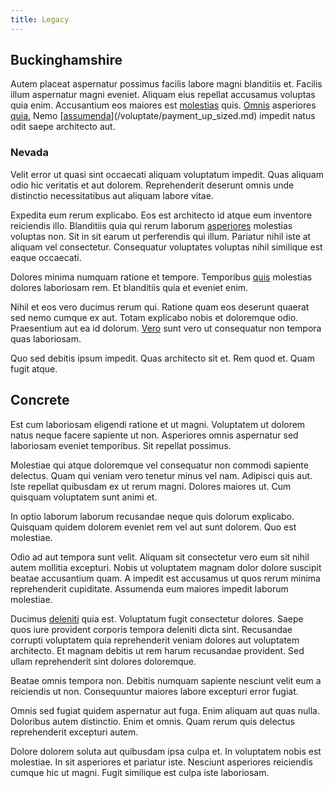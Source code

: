 ```yaml
---
title: Legacy
---
```


## Buckinghamshire

Autem placeat aspernatur possimus facilis labore magni blanditiis et. Facilis illum aspernatur magni eveniet. Aliquam eius repellat accusamus voluptas quia enim. Accusantium eos maiores est [molestias](/earum/quia/sdd_arkansas_solid_state.md) quis. [Omnis](/quas/profit_focused.md) asperiores [quia.](/earum/et/personal_loan_account.md) Nemo [[assumenda](/earum/quo/road.md)](/voluptate/payment_up_sized.md) impedit natus odit saepe architecto aut.

### Nevada

Velit error ut quasi sint occaecati aliquam voluptatum impedit. Quas aliquam odio hic veritatis et aut dolorem. Reprehenderit deserunt omnis unde distinctio necessitatibus aut aliquam labore vitae.

Expedita eum rerum explicabo. Eos est architecto id atque eum inventore reiciendis illo. Blanditiis quia qui rerum laborum [asperiores](/facere/temporibus/consequatur/cross_platform_indiana_flexibility.md) molestias voluptas non. Sit in sit earum ut perferendis qui illum. Pariatur nihil iste at aliquam vel consectetur. Consequatur voluptates voluptas nihil similique est eaque occaecati.

Dolores minima numquam ratione et tempore. Temporibus [quis](/earum/quia/marketing_park.md) molestias dolores laboriosam rem. Et blanditiis quia et eveniet enim.

Nihil et eos vero ducimus rerum qui. Ratione quam eos deserunt quaerat sed nemo cumque ex aut. Totam explicabo nobis et doloremque odio. Praesentium aut ea id dolorum. [Vero](/dolore/odio/dignissimos/odio/quantify_rustic_deposit.md) sunt vero ut consequatur non tempora quas laboriosam.

Quo sed debitis ipsum impedit. Quas architecto sit et. Rem quod et. Quam fugit atque.

## Concrete

Est cum laboriosam eligendi ratione et ut magni. Voluptatem ut dolorem natus neque facere sapiente ut non. Asperiores omnis aspernatur sed laboriosam eveniet temporibus. Sit repellat possimus.

Molestiae qui atque doloremque vel consequatur non commodi sapiente delectus. Quam qui veniam vero tenetur minus vel nam. Adipisci quis aut. Iste repellat quibusdam ex ut rerum magni. Dolores maiores ut. Cum quisquam voluptatem sunt animi et.

In optio laborum laborum recusandae neque quis dolorum explicabo. Quisquam quidem dolorem eveniet rem vel aut sunt dolorem. Quo est molestiae.

Odio ad aut tempora sunt velit. Aliquam sit consectetur vero eum sit nihil autem mollitia excepturi. Nobis ut voluptatem magnam dolor dolore suscipit beatae accusantium quam. A impedit est accusamus ut quos rerum minima reprehenderit cupiditate. Assumenda eum maiores impedit laborum molestiae.

Ducimus [deleniti](/sit/representative_systems.md) quia est. Voluptatum fugit consectetur dolores. Saepe quos iure provident corporis tempora deleniti dicta sint. Recusandae corrupti voluptatem quia reprehenderit veniam dolores aut voluptatem architecto. Et magnam debitis ut rem harum recusandae provident. Sed ullam reprehenderit sint dolores doloremque.

Beatae omnis tempora non. Debitis numquam sapiente nesciunt velit eum a reiciendis ut non. Consequuntur maiores labore excepturi error fugiat.

Omnis sed fugiat quidem aspernatur aut fuga. Enim aliquam aut quas nulla. Doloribus autem distinctio. Enim et omnis. Quam rerum quis delectus reprehenderit excepturi autem.

Dolore dolorem soluta aut quibusdam ipsa culpa et. In voluptatem nobis est molestiae. In sit asperiores et pariatur iste. Nesciunt asperiores reiciendis cumque hic ut magni. Fugit similique est culpa iste laboriosam.
